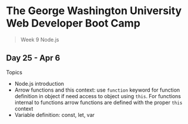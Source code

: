# **The George Washington University Web Developer Boot Camp**
> Week 9 Node.js

## **Day 25 - Apr 6**
Topics
- Node.js introduction
- Arrow functions and this context: use `function` keyword for function definition in object if need access to object using `this`. For functions internal to functions arrow functions are defined with the proper `this` context
- Variable definition: const, let, var